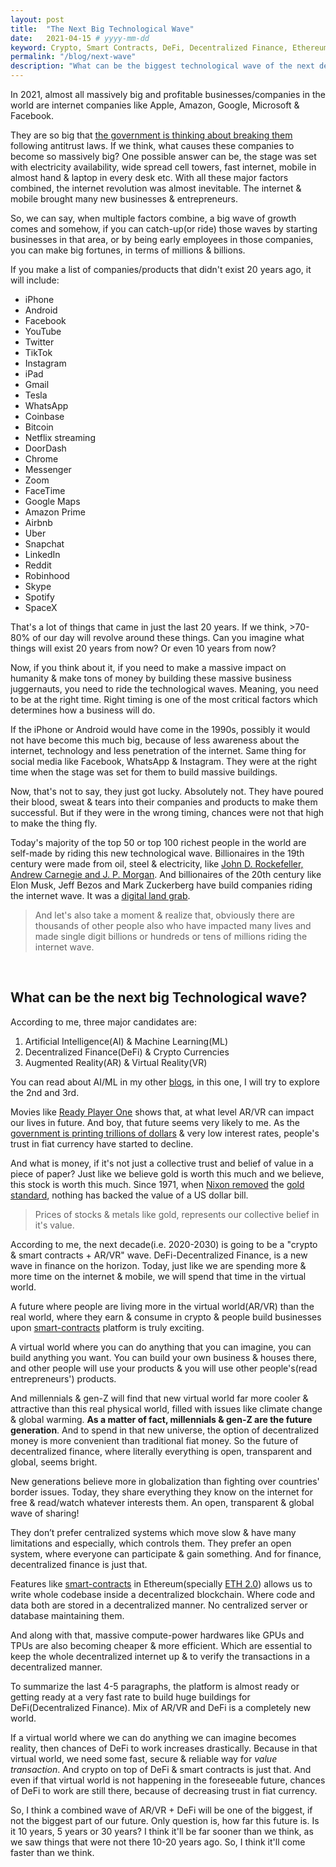 ```yaml
---
layout: post
title:  "The Next Big Technological Wave"
date:   2021-04-15 # yyyy-mm-dd
keyword: Crypto, Smart Contracts, DeFi, Decentralized Finance, Ethereum, Blockchain, AR/VR    
permalink: "/blog/next-wave"
description: "What can be the biggest technological wave of the next decade?"
---
```


In 2021, almost all massively big and profitable businesses/companies in the world are internet companies like Apple, Amazon, Google, Microsoft & Facebook.

They are so big that [the government is thinking about breaking them](https://www.nytimes.com/2020/12/20/technology/antitrust-case-google-facebook.html) following antitrust laws.
If we think, what causes these companies to become so massively big?
One possible answer can be, the stage was set with electricity availability, wide spread cell towers, fast internet, mobile in almost hand & laptop in every desk etc.
With all these major factors combined, the internet revolution was almost inevitable. The internet & mobile brought many new businesses & entrepreneurs.

So, we can say, when multiple factors combine, a big wave of growth comes and somehow, if you can catch-up(or ride) those waves by starting businesses in that area, or by being early employees in those companies, you can make big fortunes, in terms of millions & billions.

If you make a list of companies/products that didn't exist 20 years ago, it will include:
- iPhone
- Android
- Facebook
- YouTube
- Twitter
- TikTok
- Instagram
- iPad
- Gmail
- Tesla
- WhatsApp
- Coinbase
- Bitcoin
- Netflix streaming
- DoorDash
- Chrome
- Messenger
- Zoom
- FaceTime
- Google Maps
- Amazon Prime
- Airbnb
- Uber
- Snapchat
- LinkedIn
- Reddit
- Robinhood
- Skype
- Spotify
- SpaceX

That's a lot of things that came in just the last 20 years. If we think, >70-80% of our day will revolve around these things.
Can you imagine what things will exist 20 years from now? Or even 10 years from now?

Now, if you think about it, if you need to make a massive impact on humanity & make tons of money by building these massive business juggernauts, you need to ride the technological waves.
Meaning, you need to be at the right time. Right timing is one of the most critical factors which determines how a business will do.

If the iPhone or Android would have come in the 1990s, possibly it would not have become this much big, because of less awareness about the internet, technology and less penetration of the internet.
Same thing for social media like Facebook, WhatsApp & Instagram. They were at the right time when the stage was set for them to build massive buildings.

Now, that's not to say, they just got lucky. Absolutely not. They have poured their blood, sweat & tears into their companies and products to make them successful.
But if they were in the wrong timing, chances were not that high to make the thing fly.

Today's majority of the top 50 or top 100 richest people in the world are self-made by riding this new technological wave.
Billionaires in the 19th century were made from oil, steel & electricity, like [John D. Rockefeller, Andrew Carnegie and J. P. Morgan](https://en.wikipedia.org/wiki/The_Men_Who_Built_America).
And billionaires of the 20th century like Elon Musk, Jeff Bezos and Mark Zuckerberg have build companies riding the internet wave. It was a [digital land grab](https://www.technologyreview.com/2000/03/01/236418/digital-land-grab/). 

> And let's also take a moment & realize that, obviously there are thousands of other people also who have impacted many lives and made single digit billions or hundreds or tens of millions riding the internet wave.

<br/>

## What can be the next big Technological wave?

According to me, three major candidates are:
1. Artificial Intelligence(AI) & Machine Learning(ML)
2. Decentralized Finance(DeFi) & Crypto Currencies
3. Augmented Reality(AR) & Virtual Reality(VR)

You can read about AI/ML in my other [blogs](https://prashantkikani.com/blog/), in this one, I will try to explore the 2nd and 3rd.

Movies like [Ready Player One](https://en.wikipedia.org/wiki/Ready_Player_One_(film)) shows that, at what level AR/VR can impact our lives in future. And boy, that future seems very likely to me.
As the [government is printing trillions of dollars](https://www.usatoday.com/in-depth/money/2020/05/12/coronavirushow-u-s-printing-dollars-save-economy-during-crisis-fed/3038117001/) & very low interest rates, people's trust in fiat currency have started to decline.

And what is money, if it's not just a collective trust and belief of value in a piece of paper? Just like we believe gold is worth this much and we believe, this stock is worth this much. Since 1971, when [Nixon removed](https://en.wikipedia.org/wiki/Nixon_shock) the [gold standard](https://en.wikipedia.org/wiki/Gold_standard), nothing has backed the value of a US dollar bill.

> Prices of stocks & metals like gold, represents our collective belief in it's value.

According to me, the next decade(i.e. 2020-2030) is going to be a "crypto & smart contracts + AR/VR" wave. DeFi-Decentralized Finance, is a new wave in finance on the horizon. Today, just like we are spending more & more time on the internet & mobile, we will spend that time in the virtual world.

A future where people are living more in the virtual world(AR/VR) than the real world, where they earn & consume in crypto & people build businesses upon [smart-contracts](https://ethereum.org/en/developers/docs/smart-contracts/) platform is truly exciting.

A virtual world where you can do anything that you can imagine, you can build anything you want. You can build your own business & houses there, and other people will use your products & you will use other people's(read entrepreneurs') products.

And millennials & gen-Z will find that new virtual world far more cooler & attractive than this real physical world, filled with issues like climate change & global warming. <b>As a matter of fact, millennials & gen-Z are the future generation</b>.
And to spend in that new universe, the option of decentralized money is more convenient than traditional fiat money. So the future of decentralized finance, where literally everything is open, transparent and global, seems bright.

New generations believe more in globalization than fighting over countries' border issues. Today, they share everything they know on the internet for free & read/watch whatever interests them. An open, transparent & global wave of sharing!

They don’t prefer centralized systems which move slow & have many limitations and especially, which controls them. They prefer an open system, where everyone can participate & gain something. And for finance, decentralized finance is just that.

Features like [smart-contracts](https://ethereum.org/en/developers/docs/smart-contracts/) in Ethereum(specially [ETH 2.0](https://ethereum.org/en/eth2/)) allows us to write whole codebase inside a decentralized blockchain. Where code and data both are stored in a decentralized manner. No centralized server or database maintaining them.

And along with that, massive compute-power hardwares like GPUs and TPUs are also becoming cheaper & more efficient. Which are essential to keep the whole decentralized internet up & to verify the transactions in a decentralized manner.

To summarize the last 4-5 paragraphs, the platform is almost ready or getting ready at a very fast rate to build huge buildings for DeFi(Decentralized Finance). Mix of AR/VR and DeFi is a completely new world. 

If a virtual world where we can do anything we can imagine becomes reality, then chances of DeFi to work increases drastically.
Because in that virtual world, we need some fast, secure & reliable way for <i>value transaction</i>. And crypto on top of DeFi & smart contracts is just that. And even if that virtual world is not happening in the foreseeable future, chances of DeFi to work are still there, because of decreasing trust in fiat currency.

So, I think a combined wave of AR/VR + DeFi will be one of the biggest, if not the biggest part of our future. Only question is, how far this future is. Is it 10 years, 5 years or 30 years?
I think it'll be far sooner than we think, as we saw things that were not there 10-20 years ago. So, I think it'll come faster than we think.

